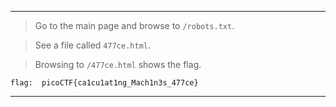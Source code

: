 
----

> Go to the main page and browse to `/robots.txt`.

> See a file called `477ce.html`.

> Browsing to `/477ce.html` shows the flag.

```
flag:  picoCTF{ca1cu1at1ng_Mach1n3s_477ce}
```

---

